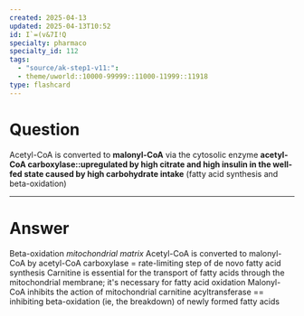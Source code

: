 ```yaml
---
created: 2025-04-13
updated: 2025-04-13T10:52
id: I`=(v&7I!Q
specialty: pharmaco
specialty_id: 112
tags:
  - "source/ak-step1-v11:": 
  - theme/uworld::10000-99999::11000-11999::11918
type: flashcard
---
```


# Question
Acetyl-CoA is converted to **malonyl-CoA** via the cytosolic enzyme **acetyl-CoA carboxylase::upregulated by high citrate and high insulin in the well-fed state caused by high carbohydrate intake** (fatty acid synthesis and beta-oxidation)

---

# Answer
Beta-oxidation *mitochondrial matrix* Acetyl-CoA is converted to malonyl-CoA by acetyl-CoA carboxylase = rate-limiting step of de novo fatty acid synthesis Carnitine is essential for the transport of fatty acids through the mitochondrial membrane; it's necessary for fatty acid oxidation Malonyl-CoA inhibits the action of mitochondrial carnitine acyltransferase == inhibiting beta-oxidation (ie, the breakdown) of newly formed fatty acids